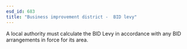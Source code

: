```yaml
---
esd_id: 683
title: "Business improvement district -  BID levy"
---
```


A local authority must calculate the BID Levy in accordance with any BID arrangements in force for its area.

